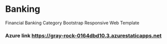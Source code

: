 # Banking
Financial Banking Category Bootstrap Responsive Web Template 
### Azure link https://gray-rock-0164dbd10.3.azurestaticapps.net
